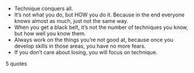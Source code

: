 - Technique conquers all.
 - It’s not what you do, but HOW you do it. Because in the end everyone knows almost as much, just not the same way.
 - When you get a black belt, it’s not the number of techniques you know, but how well you know them.
 - Always work on the things you’re not good at, because once you develop skills in those areas, you have no more fears.
 - If you don’t care about losing, you will focus on technique.

5 quotes